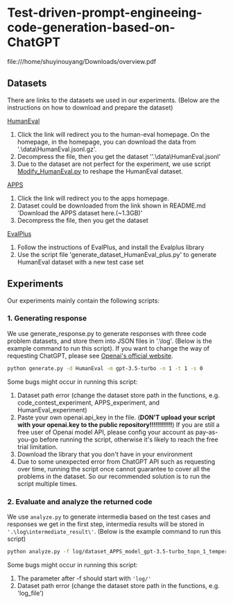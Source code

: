 # Test-driven-prompt-engineeing-code-generation-based-on-ChatGPT

file:///home/shuyinouyang/Downloads/overview.pdf


## Datasets
There are links to the datasets we used in our experiments. (Below are the instructions on how to download and prepare the dataset)

[HumanEval](https://github.com/openai/human-eval) 

1. Click the link will redirect you to the human-eval homepage. On the homepage, in the homepage, you can download the data from '.\data\HumanEval.jsonl.gz'.
2. Decompress the file, then you get the dataset ''.\data\HumanEval.jsonl'
3. Due to the dataset are not perfect for the experiment, we use script [Modify_HumanEval.py](https://github.com/CodeHero0/Stability-of-ChatGPT-in-Code-Generation/blob/main/Modify_HumanEval.py) to reshape the HumanEval dataset.

[APPS](https://github.com/hendrycks/apps)
1. Click the link will redirect you to the apps homepage.
2. Dataset could be downloaded from the link shown in README.md 'Download the APPS dataset here.(~1.3GB)'
3. Decompress the file, then you get the dataset


[EvalPlus](https://github.com/evalplus/evalplus)
1. Follow the instructions of EvalPlus, and install the Evalplus library
2. Use the script file 'generate_dataset_HumanEval_plus.py' to generate HumanEval dataset with a new test case set


## Experiments
Our experiments mainly contain the following scripts:

### 1. Generating response

We use generate_response.py to generate responses with three code problem datasets, and store them into JSON files in '.\log\'. (Below is the example command to run this script). If you want to change the way of requesting ChatGPT, please see [Openai's official website](https://platform.openai.com/docs/api-reference/chat).


```sh
python generate.py -d HumanEval -m gpt-3.5-turbo -n 1 -t 1 -s 0 
```

Some bugs might occur in running this script:
1. Dataset path error (change the dataset store path in the functions, e.g. code_contest_experiment, APPS_experiment, and HumanEval_experiment)
2. Paste your own openai.api_key in the file. (**DON'T upload your script with your openai.key to the public repository!!!!!!!!!!!**) If you are still a free user of Openai model API, please config your account as pay-as-you-go before running the script, otherwise it's likely to reach the free trial limitation.
3. Download the library that you don't have in your environment
4. Due to some unexpected error from ChatGPT API such as requesting over time, running the script once cannot guarantee to cover all the problems in the dataset. So our recommended solution is to run the script multiple times.


### 2. Evaluate and analyze the returned code

We use `analyze.py` to generate intermedia based on the test cases and responses we get in the first step, intermedia results will be stored in `'.\log\intermediate_result\'`. (Below is the example command to run this script)

```sh
python analyze.py -f log/dataset_APPS_model_gpt-3.5-turbo_topn_1_temperature_0.0.log_0
```
Some bugs might occur in running this script:
1. The parameter after -f should start with `'log/'`
2. Dataset path error (change the dataset store path in the functions, e.g. 'log_file')
